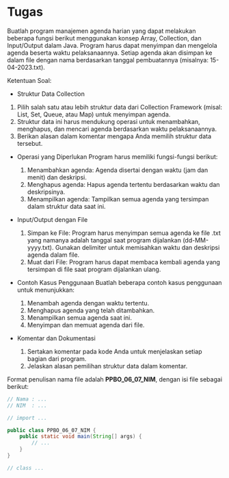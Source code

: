 # Tugas
Buatlah program manajemen agenda harian yang dapat melakukan beberapa fungsi berikut menggunakan konsep Array, Collection, dan Input/Output dalam Java. Program harus dapat menyimpan dan mengelola agenda beserta waktu pelaksanaannya. Setiap agenda akan disimpan ke dalam file dengan nama berdasarkan tanggal pembuatannya (misalnya: 15-04-2023.txt).

Ketentuan Soal:

- Struktur Data Collection
1. Pilih salah satu atau lebih struktur data dari Collection Framework (misal: List, Set, Queue, atau Map) untuk menyimpan agenda.
2. Struktur data ini harus mendukung operasi untuk menambahkan, menghapus, dan mencari agenda berdasarkan waktu pelaksanaannya.
3. Berikan alasan dalam komentar mengapa Anda memilih struktur data tersebut.

- Operasi yang Diperlukan
Program harus memiliki fungsi-fungsi berikut:
    1. Menambahkan agenda: Agenda disertai dengan waktu (jam dan menit) dan deskripsi.
    2. Menghapus agenda: Hapus agenda tertentu berdasarkan waktu dan deskripsinya.
    3. Menampilkan agenda: Tampilkan semua agenda yang tersimpan dalam struktur data saat ini.

- Input/Output dengan File
    1. Simpan ke File: Program harus menyimpan semua agenda ke file .txt yang namanya adalah tanggal saat program dijalankan (dd-MM-yyyy.txt). Gunakan delimiter untuk memisahkan waktu dan deskripsi agenda dalam file.
    2. Muat dari File: Program harus dapat membaca kembali agenda yang tersimpan di file saat program dijalankan ulang.
- Contoh Kasus Penggunaan
Buatlah beberapa contoh kasus penggunaan untuk menunjukkan:
    1. Menambah agenda dengan waktu tertentu.
    2. Menghapus agenda yang telah ditambahkan.
    3. Menampilkan semua agenda saat ini.
    4. Menyimpan dan memuat agenda dari file.
- Komentar dan Dokumentasi
    1. Sertakan komentar pada kode Anda untuk menjelaskan setiap bagian dari program.
    2. Jelaskan alasan pemilihan struktur data dalam komentar.

Format penulisan nama file adalah **PPBO_06_07_NIM**, dengan isi file sebagai berikut:
```java
// Nama : ...
// NIM  : ...

// import ...

public class PPBO_06_07_NIM {
    public static void main(String[] args) {
        // ...
    }
}

// class ...
